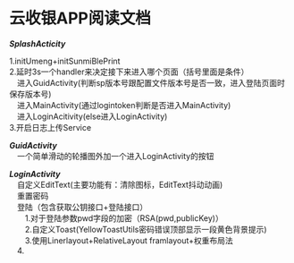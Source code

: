 # **云收银APP阅读文档**
***SplashActicity***  

1.initUmeng+initSunmiBlePrint  
2.延时3s一个handler来决定接下来进入哪个页面（括号里面是条件）  
&emsp;进入GuidActivity(判断sp版本号跟配置文件版本号是否一致，进入登陆页面时保存版本号)  
&emsp;进入MainActivity(通过logintoken判断是否进入MainActivity)  
&emsp;进入LoginAcitivity(else进入LoginActivity)  
3.开启日志上传Service   
 
***GuidActivity***  
&emsp;一个简单滑动的轮播图外加一个进入LoginActivity的按钮  

***LoginActivity***   
&emsp;自定义EditText(主要功能有：清除图标，EditText抖动动画)  
&emsp;重置密码  
&emsp;登陆（包含获取公钥接口+登陆接口）  
&emsp;&emsp;1.对于登陆参数pwd字段的加密（RSA(pwd,publicKey)）  
&emsp;&emsp;2.自定义Toast(YellowToastUtils密码错误顶部显示一段黄色背景提示)  
&emsp;&emsp;3.使用Linerlayout+RelativeLayout  framlayout+权重布局法  
&emsp;4.
